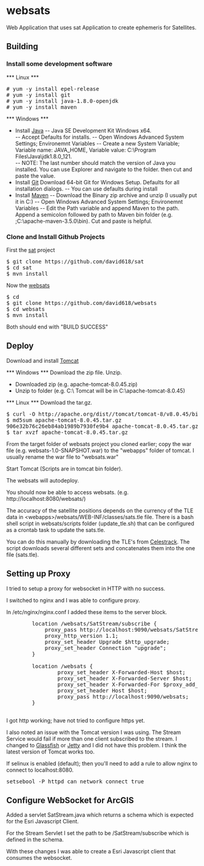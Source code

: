 # websats
Web Application that uses sat Application to create ephemeris for Satellites.

## Building

### Install some development software

*** Linux ***
<pre>
# yum -y install epel-release
# yum -y install git
# yum -y install java-1.8.0-openjdk
# yum -y install maven
</pre>

*** Windows ***
- Install [Java](http://www.oracle.com/technetwork/java/javase/downloads/jdk8-downloads-2133151.html) 
  -- Java SE Development Kit Windows x64.  
  -- Accept Defaults for installs.
  -- Open Windows Advanced System Settings; Environemnt Variables
  -- Create a new System Variable; Variable name: JAVA_HOME, Variable value: C:\Program Files\Java\jdk1.8.0_121.  
  -- NOTE: The last number should match the version of Java you installed. You can use Explorer and navigate to the folder. then cut and paste the value.
- Install [Git](https://git-scm.com/download/win) Download 64-bit Git for Windows Setup. Defaults for all installation dialogs. 
  -- You can use defaults during install
- Install [Maven](https://maven.apache.org/download.cgi)
  -- Download the Binary zip archive and unzip (I usually put it in C:\) 
  -- Open Windows Advanced System Settings; Environemnt Variables
  -- Edit the Path variable and append Maven to the path. Append a semicolon followed by path to Maven bin folder (e.g. ;C:\apache-maven-3.5.0\bin).  Cut and paste is helpful.

### Clone and Install Github Projects

First the [sat](https://github.com/david618/sat) project
<pre>
$ git clone https://github.com/david618/sat
$ cd sat
$ mvn install
</pre>

Now the [websats](https://github.com/david618/websats)
<pre>
$ cd 
$ git clone https://github.com/david618/websats
$ cd websats
$ mvn install
</pre>

Both should end with "BUILD SUCCESS"

## Deploy

Download and install [Tomcat](http://apache.org/dist//tomcat/tomcat-8/)

*** Windows ***
Download the zip file. Unzip.
- Downloaded zip (e.g. apache-tomcat-8.0.45.zip)
- Unzip to folder (e.g. C:\ Tomcat will be in  C:\apache-tomcat-8.0.45)


*** Linux ***
Download the tar.gz. 

<pre>
$ curl -O http://apache.org/dist//tomcat/tomcat-8/v8.0.45/bin/apache-tomcat-8.0.45.tar.gz 
$ md5sum apache-tomcat-8.0.45.tar.gz
906e32b76c26eb84ab1989b7930fe9b4 apache-tomcat-8.0.45.tar.gz
$ tar xvzf apache-tomcat-8.0.45.tar.gz 
</pre>

From the target folder of websats project you cloned earlier; copy the war file (e.g. websats-1.0-SNAPSHOT.war) to the "webapps" folder of tomcat. I usually rename the war file to "websats.war"

Start Tomcat (Scripts are in tomcat bin folder).

The websats will autodeploy.

You should now be able to access websats.  (e.g.  http://localhost:8080/websats/) 

The accuracy of the satellite positions depends on the currency of the TLE data in &lt;webapps&gt;/websats/WEB-INF/classes/sats.tle file. There is a bash shell script in websats/scripts folder (update_tle.sh) that can be configured as a crontab task to update the sats.tle.

You can do this manually by downloading the TLE's from [Celestrack](https://www.celestrak.com/NORAD/elements/).  The script downloads several different sets and concatenates them into the one file (sats.tle).

## Setting up Proxy

I tried to setup a proxy for websocket in HTTP with no success. 

I switched to nginx and I was able to configure proxy.

In /etc/nginx/nginx.conf I added these items to the server block.

<pre>
        location /websats/SatStream/subscribe {
            proxy_pass http://localhost:9090/websats/SatStream/subscribe;
            proxy_http_version 1.1;
            proxy_set_header Upgrade $http_upgrade;
            proxy_set_header Connection "upgrade";
        }

        location /websats {
                proxy_set_header X-Forwarded-Host $host;
                proxy_set_header X-Forwarded-Server $host;
                proxy_set_header X-Forwarded-For $proxy_add_x_forwarded_for;
                proxy_set_header Host $host;
                proxy_pass http://localhost:9090/websats;
        }

</pre>

I got http working; have not tried to configure https yet.

I also noted an issue with the Tomcat version I was using. The Stream Service would fail if more than one client subscribed to the stream. I changed to [Glassfish](https://glassfish.java.net/) or [Jetty](http://www.eclipse.org/jetty/download.html) and I did not have this problem. I think the latest version of Tomcat works too.

If selinux is enabled (default); then you'll need to add a rule to allow nginx to connect to localhost:8080.

<pre>
setsebool -P httpd_can_network_connect true
</pre>


## Configure WebSocket for ArcGIS 

Added a servlet SatStream.java which returns a schema which is expected for the Esri Javascript Client.

For the Stream Servlet I set the path to be /SatStream/subscribe which is defined in the schema. 

With these changes I was able to create a Esri Javascript client that consumes the websocket.  







